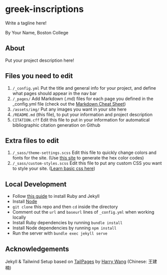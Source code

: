 # greek-inscriptions

Write a tagline here!

By Your Name, Boston College

## About

Put your project description here!

## Files you need to edit

1. `/_config.yml` Put the title and general info for your project, and define what pages should appear in the nav bar
2. `/_pages/` Add Markdown (.md) files for each page you defined in the _config.yml file (check out the [Markdown Cheat Sheet](https://www.markdownguide.org/cheat-sheet/))
3. `/assets/img/` Put any images you want in your site here
4. `/README.md` (this file), to put your information and project description
5. `CITATION.cff` Edit this file to put in your information for automatical bibliographic citation generation on Github

## Extra files to edit

1. `/_sass/theme-settings.scss` Edit this file to quickly change colors and fonts for the site. (Use [this site](https://htmlcolorcodes.com/color-picker/) to generate the hex color codes)
2. `/_sass/custom-styles.scss` Edit this file to put any custom CSS you want to style your site. ([Learn basic css here](https://www.w3schools.com/w3css/defaulT.asp))

## Local Development

* Follow [this guide](https://jekyllrb.com/docs/installation/) to install Ruby and Jekyll
* Install [Node](https://nodejs.org/en)
* `git clone` this repo and then `cd` inside the directory
* Comment out the `url` and `baseurl` lines of `_config.yml` when working locally
* Install Ruby dependencies by running `bundle install`
* Install Node dependencies by running `npm install`
* Run the server with `bundle exec jekyll serve`

## Acknowledgements

Jekyll & Tailwind Setup based on [TailPages](https://github.com/harrywang/tailpages) by [Harry Wang](https://harrywang.me/) (Chinese: 王建楠)
